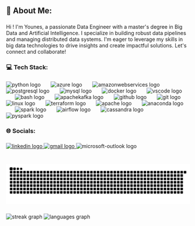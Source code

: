 <h2 align="left">💫 About Me:</h2>

###

<p align="left">Hi ! I'm Younes, a passionate Data Engineer with a master's degree in Big Data and Artificial Intelligence. I specialize in building robust data pipelines and managing distributed data systems. I'm eager to leverage my skills in big data technologies to drive insights and create impactful solutions. Let's connect and collaborate!</p>

###

<h3 align="left">💻 Tech Stack:</h3>

###

<div align="left">
  <img src="https://skillicons.dev/icons?i=py" height="35" alt="python logo"  />
  <img width="20" />
  <img src="https://skillicons.dev/icons?i=azure" height="35" alt="azure logo"  />
  <img width="20" />
  <img src="https://skillicons.dev/icons?i=aws" height="35" alt="amazonwebservices logo"  />
  <img width="20" />
  <img src="https://skillicons.dev/icons?i=postgres" height="35" alt="postgresql logo"  />
  <img width="20" />
  <img src="https://skillicons.dev/icons?i=mysql" height="35" alt="mysql logo"  />
  <img width="20" />
  <img src="https://skillicons.dev/icons?i=docker" height="35" alt="docker logo"  />
  <img width="20" />
  <img src="https://skillicons.dev/icons?i=vscode" height="35" alt="vscode logo"  />
  <img width="20" />
  <img src="https://skillicons.dev/icons?i=bash" height="35" alt="bash logo"  />
  <img width="20" />
  <img src="https://skillicons.dev/icons?i=kafka" height="35" alt="apachekafka logo"  />
  <img width="20" />
  <img src="https://skillicons.dev/icons?i=github" height="35" alt="github logo"  />
  <img width="20" />
  <img src="https://skillicons.dev/icons?i=git" height="35" alt="git logo"  />
  <img width="20" />
  <img src="https://skillicons.dev/icons?i=linux" height="35" alt="linux logo"  />
  <img width="20" />
  <img src="https://cdn.jsdelivr.net/gh/devicons/devicon/icons/terraform/terraform-original.svg" height="35" alt="terraform logo"  />
  <img width="20" />
  <img src="https://cdn.jsdelivr.net/gh/devicons/devicon/icons/apache/apache-original.svg" height="35" alt="apache logo"  />
  <img width="20" />
  <img src="https://cdn.jsdelivr.net/gh/devicons/devicon/icons/anaconda/anaconda-original.svg" height="35" alt="anaconda logo"  />
  <img width="20" />
  <img src="https://cdn.jsdelivr.net/gh/devicons/devicon/icons/apache/apache-original-wordmark.svg" height="35" alt="spark logo" title="Apache Spark" />
  <img width="20" />
  <img src="https://cdn.jsdelivr.net/gh/devicons/devicon/icons/apacheairflow/apacheairflow-original.svg" height="35" alt="airflow logo" title="Apache Airflow" />
  <img width="20" />
  <img src="https://cdn.jsdelivr.net/gh/devicons/devicon/icons/cassandra/cassandra-original.svg" height="35" alt="cassandra logo" title="Apache Cassandra" />
  <img width="20" />
  <img src="https://cdn.jsdelivr.net/gh/devicons/devicon/icons/apache/apache-original-wordmark.svg" height="35" alt="pyspark logo" title="PySpark" />

</div>

###

<h3 align="left">🌐 Socials:</h3>

###

<div align="left">
  <a href="https://www.linkedin.com/in/bousettayounes/" target="_blank">
    <img src="https://raw.githubusercontent.com/maurodesouza/profile-readme-generator/master/src/assets/icons/social/linkedin/default.svg" width="59" height="35" alt="linkedin logo"  />
  </a>
  <a href="bousettayounes98@gmail.com" target="_blank">
    <img src="https://raw.githubusercontent.com/maurodesouza/profile-readme-generator/master/src/assets/icons/social/gmail/default.svg" width="59" height="35" alt="gmail logo"  />
  </a>
  <img src="https://raw.githubusercontent.com/maurodesouza/profile-readme-generator/master/src/assets/icons/social/microsoft-outlook/default.svg" width="59" height="35" alt="microsoft-outlook logo"  />
</div>

###

<br clear="both">

<img src="https://raw.githubusercontent.com/bousettayounes/bousettayounes/output/snake.svg" alt="Snake animation" />

###

<div align="left">
  <img src="https://streak-stats.demolab.com?user=bousettayounes&locale=en&mode=weekly&theme=dracula&hide_border=false&border_radius=5&date_format=M%20j%5B,%20Y%5D" height="150" alt="streak graph"  />
  <img src="https://github-readme-stats.vercel.app/api/top-langs?username=bousettayounes&locale=en&hide_title=false&layout=compact&card_width=320&langs_count=6&theme=dracula&hide_border=false" height="150" alt="languages graph"  />
</div>

###
